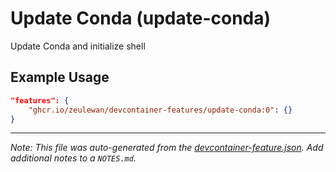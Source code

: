 
# Update Conda (update-conda)

Update Conda and initialize shell

## Example Usage

```json
"features": {
    "ghcr.io/zeulewan/devcontainer-features/update-conda:0": {}
}
```





---

_Note: This file was auto-generated from the [devcontainer-feature.json](https://github.com/zeulewan/devcontainer-features/blob/main/src/update-conda/devcontainer-feature.json).  Add additional notes to a `NOTES.md`._
